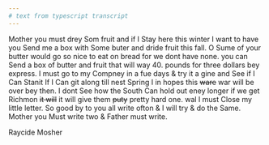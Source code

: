 ```yaml
---
# text from typescript transcript
---
```

Mother you must drey Som fruit and if I Stay here this winter I want to have you Send me a box with Some buter and dride fruit this fall. O Sume of your butter would go so nice to eat on bread for we dont have none. you can Send a box of butter and fruit that will way 40. pounds for three dollars bey express. I must go to my Compney in a fue days & try it a gine and See if I Can Stanit If I Can git along till nest Spring I in hopes this ~~ware~~ war will be over bey then. I dont See how the South Can hold out eney longer if we get Richmon ~~it will~~ it will give them ~~puty~~ pretty hard one. wal I must Close my little letter. So good by to you all write ofton & I will try & do the Same. Mother you Must write two & Father must write. 	

Raycide Mosher